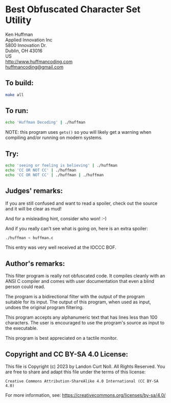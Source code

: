 # Best Obfuscated Character Set Utility

Ken Huffman\
Applied Innovation Inc\
5800 Innovation Dr.\
Dublin, OH 43016\
US\
<http://www.huffmancoding.com>\
huffmancoding@gmail.com

## To build:

```sh
make all
```

## To run:

```sh
echo 'Huffman Decoding' | ./huffman
```

NOTE: this program uses `gets()` so you will likely get a warning when compiling
and/or running on modern systems.

## Try:

```sh
echo 'seeing or feeling is believing' | ./huffman
echo 'CC OR NOT CC' | ./huffman
echo 'CC OR NOT CC' | ./huffman | ./huffman
```


## Judges' remarks:

If you are still confused and want to read a spoiler, check out
the source and it will be clear as mud!

And for a misleading hint, consider who won!  :-)

And if you really can't see what is going on, here is an extra spoiler:

```sh
./huffman < huffman.c
```

This entry was very well received at the IOCCC BOF.

## Author's remarks:

This filter program is really not obfuscated code.  It compiles cleanly
with an ANSI C compiler and comes with user documentation that even a
blind person could read.

The program is a bidirectional filter with the output of the program\
suitable for its input.  The output of this program, when used as input,
undoes the original program filtering.

This program accepts any alphanumeric text that has lines less than 100
characters.  The user is encouraged to use the program's source as input
to the executable.

This program is best appreciated on a tactile monitor.

## Copyright and CC BY-SA 4.0 License:

This file is Copyright (c) 2023 by Landon Curt Noll.  All Rights Reserved.
You are free to share and adapt this file under the terms of this license:

    Creative Commons Attribution-ShareAlike 4.0 International (CC BY-SA 4.0)

For more information, see: https://creativecommons.org/licenses/by-sa/4.0/
